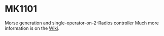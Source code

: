 # MK1101
Morse generation and single-operator-on-2-Radios controller
Much more information is on the <a href='/w5xd/MK1101/wiki'>Wiki</a>.
